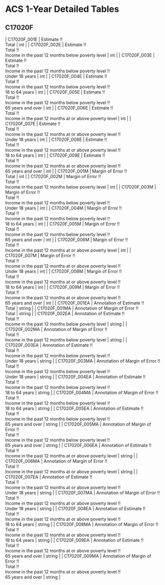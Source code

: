 # ACS 1-Year Detailed Tables

## C17020F

| C17020F_001E | Estimate !!<br>Total | int |
| C17020F_002E | Estimate !!<br>Total !!<br>Income in the past 12 months below poverty level | int |
| C17020F_003E | Estimate !!<br>Total !!<br>Income in the past 12 months below poverty level !!<br>Under 18 years | int |
| C17020F_004E | Estimate !!<br>Total !!<br>Income in the past 12 months below poverty level !!<br>18 to 64 years | int |
| C17020F_005E | Estimate !!<br>Total !!<br>Income in the past 12 months below poverty level !!<br>65 years and over | int |
| C17020F_006E | Estimate !!<br>Total !!<br>Income in the past 12 months at or above poverty level | int |
| C17020F_007E | Estimate !!<br>Total !!<br>Income in the past 12 months at or above poverty level !!<br>Under 18 years | int |
| C17020F_008E | Estimate !!<br>Total !!<br>Income in the past 12 months at or above poverty level !!<br>18 to 64 years | int |
| C17020F_009E | Estimate !!<br>Total !!<br>Income in the past 12 months at or above poverty level !!<br>65 years and over | int |
| C17020F_001M | Margin of Error !!<br>Total | int |
| C17020F_002M | Margin of Error !!<br>Total !!<br>Income in the past 12 months below poverty level | int |
| C17020F_003M | Margin of Error !!<br>Total !!<br>Income in the past 12 months below poverty level !!<br>Under 18 years | int |
| C17020F_004M | Margin of Error !!<br>Total !!<br>Income in the past 12 months below poverty level !!<br>18 to 64 years | int |
| C17020F_005M | Margin of Error !!<br>Total !!<br>Income in the past 12 months below poverty level !!<br>65 years and over | int |
| C17020F_006M | Margin of Error !!<br>Total !!<br>Income in the past 12 months at or above poverty level | int |
| C17020F_007M | Margin of Error !!<br>Total !!<br>Income in the past 12 months at or above poverty level !!<br>Under 18 years | int |
| C17020F_008M | Margin of Error !!<br>Total !!<br>Income in the past 12 months at or above poverty level !!<br>18 to 64 years | int |
| C17020F_009M | Margin of Error !!<br>Total !!<br>Income in the past 12 months at or above poverty level !!<br>65 years and over | int |
| C17020F_001EA | Annotation of Estimate !!<br>Total | string |
| C17020F_001MA | Annotation of Margin of Error !!<br>Total | string |
| C17020F_002EA | Annotation of Estimate !!<br>Total !!<br>Income in the past 12 months below poverty level | string |
| C17020F_002MA | Annotation of Margin of Error !!<br>Total !!<br>Income in the past 12 months below poverty level | string |
| C17020F_003EA | Annotation of Estimate !!<br>Total !!<br>Income in the past 12 months below poverty level !!<br>Under 18 years | string |
| C17020F_003MA | Annotation of Margin of Error !!<br>Total !!<br>Income in the past 12 months below poverty level !!<br>Under 18 years | string |
| C17020F_004EA | Annotation of Estimate !!<br>Total !!<br>Income in the past 12 months below poverty level !!<br>18 to 64 years | string |
| C17020F_004MA | Annotation of Margin of Error !!<br>Total !!<br>Income in the past 12 months below poverty level !!<br>18 to 64 years | string |
| C17020F_005EA | Annotation of Estimate !!<br>Total !!<br>Income in the past 12 months below poverty level !!<br>65 years and over | string |
| C17020F_005MA | Annotation of Margin of Error !!<br>Total !!<br>Income in the past 12 months below poverty level !!<br>65 years and over | string |
| C17020F_006EA | Annotation of Estimate !!<br>Total !!<br>Income in the past 12 months at or above poverty level | string |
| C17020F_006MA | Annotation of Margin of Error !!<br>Total !!<br>Income in the past 12 months at or above poverty level | string |
| C17020F_007EA | Annotation of Estimate !!<br>Total !!<br>Income in the past 12 months at or above poverty level !!<br>Under 18 years | string |
| C17020F_007MA | Annotation of Margin of Error !!<br>Total !!<br>Income in the past 12 months at or above poverty level !!<br>Under 18 years | string |
| C17020F_008EA | Annotation of Estimate !!<br>Total !!<br>Income in the past 12 months at or above poverty level !!<br>18 to 64 years | string |
| C17020F_008MA | Annotation of Margin of Error !!<br>Total !!<br>Income in the past 12 months at or above poverty level !!<br>18 to 64 years | string |
| C17020F_009EA | Annotation of Estimate !!<br>Total !!<br>Income in the past 12 months at or above poverty level !!<br>65 years and over | string |
| C17020F_009MA | Annotation of Margin of Error !!<br>Total !!<br>Income in the past 12 months at or above poverty level !!<br>65 years and over | string |

